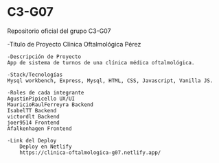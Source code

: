 # C3-G07
Repositorio oficial del grupo C3-G07


-Titulo de Proyecto
    Clínica Oftalmológica Pérez

	-Descripción de Proyecto
    App de sistema de turnos de una clínica médica oftalmológica.

	-Stack/Tecnologías
    Mysql workbench, Express, Mysql, HTML, CSS, Javascript, Vanilla JS.

	-Roles de cada integrante
    AgustinPipicello UX/UI
    MauricioRaulFerreyra Backend
    IsabelTT Backend
    victordlt Backend
    joer9514 Frontend
    Afalkenhagen Frontend

	-Link del Deploy
        Deploy en Netlify
        https://clinica-oftalmologica-g07.netlify.app/
    